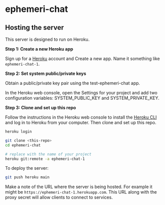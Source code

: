 # ephemeri-chat

## Hosting the server

This server is designed to run on Heroku.

**Step 1: Create a new Heroku app**

Sign up for a [Heroku](https://heroku.com) account and Create a new app. Name it something like `ephemeri-chat-1`.

**Step 2: Set system public/private keys**

Obtain a public/private key pair using the test-ephemeri-chat app.

In the Heroku web console, open the Settings for your project and add two configuration variables: SYSTEM_PUBLIC_KEY and SYSTEM_PRIVATE_KEY.

**Step 3: Clone and set up this repo**

Follow the instructions in the Heroku web console to install the [Heroku CLI](https://devcenter.heroku.com/articles/heroku-cli) and log in to Heroku from your computer. Then clone and set up this repo.

```bash
heroku login

git clone <this-repo>
cd ephemeri-chat

# replace with the name of your project
heroku git:remote -a ephemeri-chat-1
```

To deploy the server:

```bash
git push heroku main
```

Make a note of the URL where the server is being hosted. For example it might be `https://ephemeri-chat-1.herokuapp.com`. This URL along with the proxy secret will allow clients to connect to services.